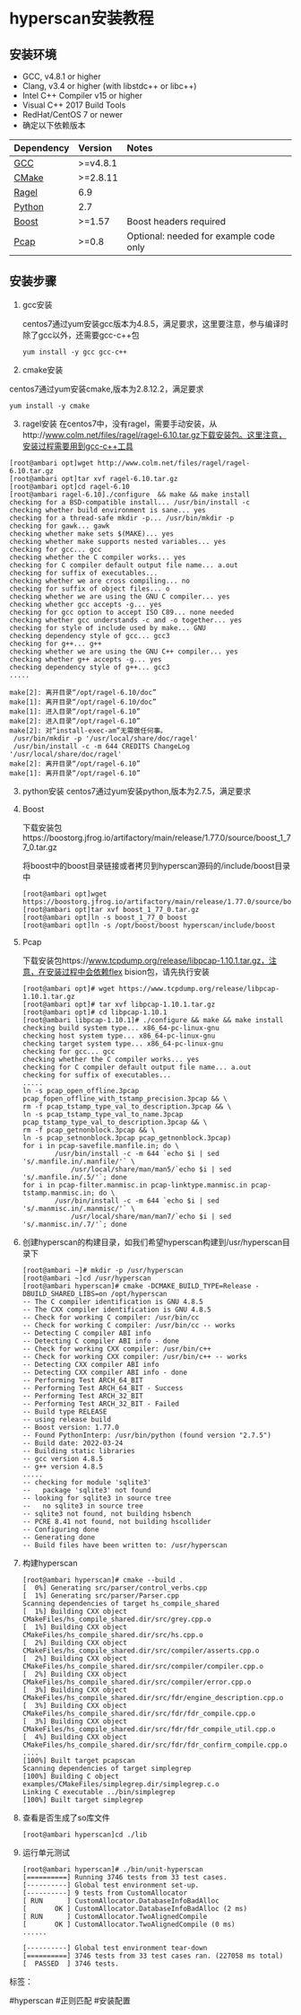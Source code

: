 #  hyperscan安装教程

## 安装环境

- GCC, v4.8.1 or higher
- Clang, v3.4 or higher (with libstdc++ or libc++)
- Intel C++ Compiler v15 or higher
- Visual C++ 2017 Build Tools
- RedHat/CentOS 7 or newer
- 确定以下依赖版本

| Dependency                                      | Version  | Notes                                  |
| :---------------------------------------------- | :------- | :------------------------------------- |
| [GCC](https://gcc.gnu.org/releases.html)        | >=v4.8.1 |                                        |
| [CMake](http://www.cmake.org/)                  | >=2.8.11 |                                        |
| [Ragel](http://www.colm.net/open-source/ragel/) | 6.9      |                                        |
| [Python](http://www.python.org/)                | 2.7      |                                        |
| [Boost](http://boost.org/)                      | >=1.57   | Boost headers required                 |
| [Pcap](http://tcpdump.org/)                     | >=0.8    | Optional: needed for example code only |

## 安装步骤

1. gcc安装

   centos7通过yum安装gcc版本为4.8.5，满足要求，这里要注意，参与编译时除了gcc以外，还需要gcc-c++包

   ```
   yum install -y gcc gcc-c++
   ```
   
2. cmake安装

  centos7通过yum安装cmake,版本为2.8.12.2，满足要求

```shell
yum install -y cmake
```

3. ragel安装
    在centos7中，没有ragel，需要手动安装，从http://www.colm.net/files/ragel/ragel-6.10.tar.gz下载安装包。这里注意，安装过程需要用到gcc-c++工具

```shell
[root@ambari opt]wget http://www.colm.net/files/ragel/ragel-6.10.tar.gz
[root@ambari opt]tar xvf ragel-6.10.tar.gz
[root@ambari opt]cd ragel-6.10
[root@ambari ragel-6.10]./configure  && make && make install
checking for a BSD-compatible install... /usr/bin/install -c
checking whether build environment is sane... yes
checking for a thread-safe mkdir -p... /usr/bin/mkdir -p
checking for gawk... gawk
checking whether make sets $(MAKE)... yes
checking whether make supports nested variables... yes
checking for gcc... gcc
checking whether the C compiler works... yes
checking for C compiler default output file name... a.out
checking for suffix of executables...
checking whether we are cross compiling... no
checking for suffix of object files... o
checking whether we are using the GNU C compiler... yes
checking whether gcc accepts -g... yes
checking for gcc option to accept ISO C89... none needed
checking whether gcc understands -c and -o together... yes
checking for style of include used by make... GNU
checking dependency style of gcc... gcc3
checking for g++... g++
checking whether we are using the GNU C++ compiler... yes
checking whether g++ accepts -g... yes
checking dependency style of g++... gcc3
.....

make[2]: 离开目录“/opt/ragel-6.10/doc”
make[1]: 离开目录“/opt/ragel-6.10/doc”
make[1]: 进入目录“/opt/ragel-6.10”
make[2]: 进入目录“/opt/ragel-6.10”
make[2]: 对“install-exec-am”无需做任何事。
 /usr/bin/mkdir -p '/usr/local/share/doc/ragel'
 /usr/bin/install -c -m 644 CREDITS ChangeLog '/usr/local/share/doc/ragel'
make[2]: 离开目录“/opt/ragel-6.10”
make[1]: 离开目录“/opt/ragel-6.10”
```
3. python安装
    centos7通过yum安装python,版本为2.7.5，满足要求

4. Boost

   下载安装包https://boostorg.jfrog.io/artifactory/main/release/1.77.0/source/boost_1_77_0.tar.gz

   将boost中的boost目录链接或者拷贝到hyperscan源码的/include/boost目录中

   ```shell
   [root@ambari opt]wget https://boostorg.jfrog.io/artifactory/main/release/1.77.0/source/boost_1_77_0.tar.gz
   [root@ambari opt]tar xvf boost_1_77_0.tar.gz
   [root@ambari opt]ln -s boost_1_77_0 boost
   [root@ambari opt]ln -s /opt/boost/boost hyperscan/include/boost
   ```

   

5. Pcap

   下载安装包https://www.tcpdump.org/release/libpcap-1.10.1.tar.gz，注意，在安装过程中会依赖flex bision包，请先执行安装

   ```shell
   [root@ambari opt]# wget https://www.tcpdump.org/release/libpcap-1.10.1.tar.gz
   [root@ambari opt]# tar xvf libpcap-1.10.1.tar.gz
   [root@ambari opt]# cd libpcap-1.10.1
   [root@ambari libpcap-1.10.1]# ./configure && make && make install
   checking build system type... x86_64-pc-linux-gnu
   checking host system type... x86_64-pc-linux-gnu
   checking target system type... x86_64-pc-linux-gnu
   checking for gcc... gcc
   checking whether the C compiler works... yes
   checking for C compiler default output file name... a.out
   checking for suffix of executables...
   .....
   ln -s pcap_open_offline.3pcap pcap_fopen_offline_with_tstamp_precision.3pcap && \
   rm -f pcap_tstamp_type_val_to_description.3pcap && \
   ln -s pcap_tstamp_type_val_to_name.3pcap pcap_tstamp_type_val_to_description.3pcap && \
   rm -f pcap_getnonblock.3pcap && \
   ln -s pcap_setnonblock.3pcap pcap_getnonblock.3pcap)
   for i in pcap-savefile.manfile.in; do \
           /usr/bin/install -c -m 644 `echo $i | sed 's/.manfile.in/.manfile/'` \
               /usr/local/share/man/man5/`echo $i | sed 's/.manfile.in/.5/'`; done
   for i in pcap-filter.manmisc.in pcap-linktype.manmisc.in pcap-tstamp.manmisc.in; do \
           /usr/bin/install -c -m 644 `echo $i | sed 's/.manmisc.in/.manmisc/'` \
               /usr/local/share/man/man7/`echo $i | sed 's/.manmisc.in/.7/'`; done
   ```

6. 创建hyperscan的构建目录，如我们希望hyperscan构建到/usr/hyperscan目录下

   ```shell
   [root@ambari ~]# mkdir -p /usr/hyperscan
   [root@ambari ~]cd /usr/hyperscan
   [root@ambari hyperscan]# cmake -DCMAKE_BUILD_TYPE=Release -DBUILD_SHARED_LIBS=on /opt/hyperscan
   -- The C compiler identification is GNU 4.8.5
   -- The CXX compiler identification is GNU 4.8.5
   -- Check for working C compiler: /usr/bin/cc
   -- Check for working C compiler: /usr/bin/cc -- works
   -- Detecting C compiler ABI info
   -- Detecting C compiler ABI info - done
   -- Check for working CXX compiler: /usr/bin/c++
   -- Check for working CXX compiler: /usr/bin/c++ -- works
   -- Detecting CXX compiler ABI info
   -- Detecting CXX compiler ABI info - done
   -- Performing Test ARCH_64_BIT
   -- Performing Test ARCH_64_BIT - Success
   -- Performing Test ARCH_32_BIT
   -- Performing Test ARCH_32_BIT - Failed
   -- Build type RELEASE
   -- using release build
   -- Boost version: 1.77.0
   -- Found PythonInterp: /usr/bin/python (found version "2.7.5")
   -- Build date: 2022-03-24
   -- Building static libraries
   -- gcc version 4.8.5
   -- g++ version 4.8.5
   .....
   -- checking for module 'sqlite3'
   --   package 'sqlite3' not found
   -- looking for sqlite3 in source tree
   --   no sqlite3 in source tree
   -- sqlite3 not found, not building hsbench
   -- PCRE 8.41 not found, not building hscollider
   -- Configuring done
   -- Generating done
   -- Build files have been written to: /usr/hyperscan
   ```

7. 构建hyperscan

     ```shell
     [root@ambari hyperscan]# cmake --build .
     [  0%] Generating src/parser/control_verbs.cpp
     [  1%] Generating src/parser/Parser.cpp
     Scanning dependencies of target hs_compile_shared
     [  1%] Building CXX object CMakeFiles/hs_compile_shared.dir/src/grey.cpp.o
     [  1%] Building CXX object CMakeFiles/hs_compile_shared.dir/src/hs.cpp.o
     [  2%] Building CXX object CMakeFiles/hs_compile_shared.dir/src/compiler/asserts.cpp.o
     [  2%] Building CXX object CMakeFiles/hs_compile_shared.dir/src/compiler/compiler.cpp.o
     [  2%] Building CXX object CMakeFiles/hs_compile_shared.dir/src/compiler/error.cpp.o
     [  3%] Building CXX object CMakeFiles/hs_compile_shared.dir/src/fdr/engine_description.cpp.o
     [  3%] Building CXX object CMakeFiles/hs_compile_shared.dir/src/fdr/fdr_compile.cpp.o
     [  3%] Building CXX object CMakeFiles/hs_compile_shared.dir/src/fdr/fdr_compile_util.cpp.o
     [  4%] Building CXX object CMakeFiles/hs_compile_shared.dir/src/fdr/fdr_confirm_compile.cpp.o
     ....
     [100%] Built target pcapscan
     Scanning dependencies of target simplegrep
     [100%] Building C object examples/CMakeFiles/simplegrep.dir/simplegrep.c.o
     Linking C executable ../bin/simplegrep
     [100%] Built target simplegrep
     ```

8. 查看是否生成了so库文件

     ```shell
     [root@ambari hyperscan]cd ./lib 
     ```

     

9. 运行单元测试

     ```shell
     [root@ambari hyperscan]# ./bin/unit-hyperscan
     [==========] Running 3746 tests from 33 test cases.
     [----------] Global test environment set-up.
     [----------] 9 tests from CustomAllocator
     [ RUN      ] CustomAllocator.DatabaseInfoBadAlloc
     [       OK ] CustomAllocator.DatabaseInfoBadAlloc (2 ms)
     [ RUN      ] CustomAllocator.TwoAlignedCompile
     [       OK ] CustomAllocator.TwoAlignedCompile (0 ms)
     ......
     
     [----------] Global test environment tear-down
     [==========] 3746 tests from 33 test cases ran. (227058 ms total)
     [  PASSED  ] 3746 tests.
     ```

     

标签：

#hyperscan #正则匹配  #安装配置